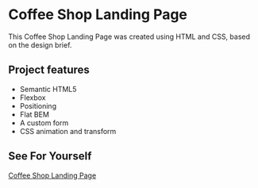 # Coffee Shop Landing Page

This Coffee Shop Landing Page was created using HTML and CSS, based on the design brief.

## Project features

- Semantic HTML5
- Flexbox
- Positioning
- Flat BEM
- A custom form
- CSS animation and transform

## See For Yourself

[Coffee Shop Landing Page](https://sterlingbrayboy.github.io/se_project_coffeeshop/)
